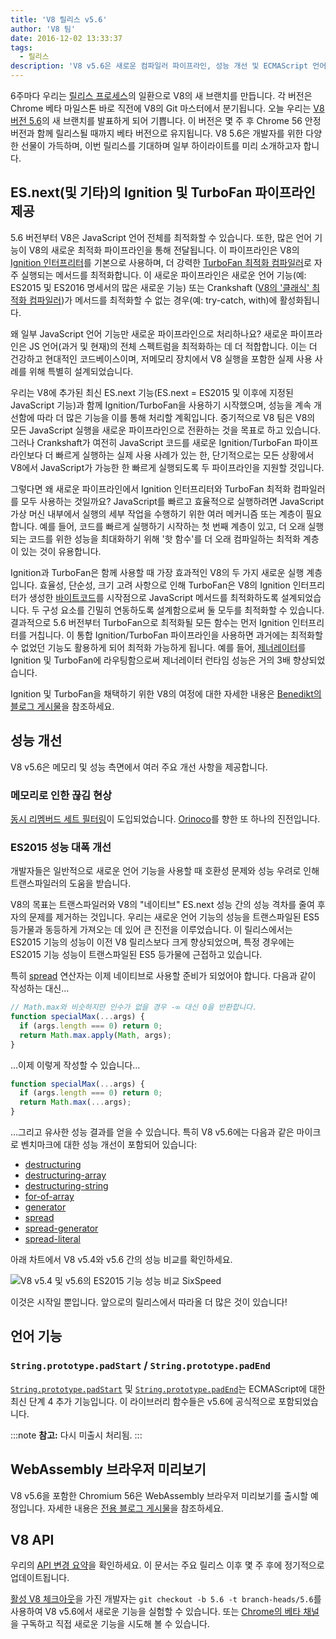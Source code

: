 ```yaml
---
title: 'V8 릴리스 v5.6'
author: 'V8 팀'
date: 2016-12-02 13:33:37
tags:
  - 릴리스
description: 'V8 v5.6은 새로운 컴파일러 파이프라인, 성능 개선 및 ECMAScript 언어 기능 지원 증가를 제공합니다.'
---
```

6주마다 우리는 [릴리스 프로세스](/docs/release-process)의 일환으로 V8의 새 브랜치를 만듭니다. 각 버전은 Chrome 베타 마일스톤 바로 직전에 V8의 Git 마스터에서 분기됩니다. 오늘 우리는 [V8 버전 5.6](https://chromium.googlesource.com/v8/v8.git/+log/branch-heads/5.6)의 새 브랜치를 발표하게 되어 기쁩니다. 이 버전은 몇 주 후 Chrome 56 안정 버전과 함께 릴리스될 때까지 베타 버전으로 유지됩니다. V8 5.6은 개발자를 위한 다양한 선물이 가득하며, 이번 릴리스를 기대하며 일부 하이라이트를 미리 소개하고자 합니다.

<!--truncate-->
## ES.next(및 기타)의 Ignition 및 TurboFan 파이프라인 제공

5.6 버전부터 V8은 JavaScript 언어 전체를 최적화할 수 있습니다. 또한, 많은 언어 기능이 V8의 새로운 최적화 파이프라인을 통해 전달됩니다. 이 파이프라인은 V8의 [Ignition 인터프리터](/blog/ignition-interpreter)를 기본으로 사용하며, 더 강력한 [TurboFan 최적화 컴파일러](/docs/turbofan)로 자주 실행되는 메서드를 최적화합니다. 이 새로운 파이프라인은 새로운 언어 기능(예: ES2015 및 ES2016 명세서의 많은 새로운 기능) 또는 Crankshaft ([V8의 '클래식' 최적화 컴파일러](https://blog.chromium.org/2010/12/new-crankshaft-for-v8.html))가 메서드를 최적화할 수 없는 경우(예: try-catch, with)에 활성화됩니다.

왜 일부 JavaScript 언어 기능만 새로운 파이프라인으로 처리하나요? 새로운 파이프라인은 JS 언어(과거 및 현재)의 전체 스펙트럼을 최적화하는 데 더 적합합니다. 이는 더 건강하고 현대적인 코드베이스이며, 저메모리 장치에서 V8 실행을 포함한 실제 사용 사례를 위해 특별히 설계되었습니다.

우리는 V8에 추가된 최신 ES.next 기능(ES.next = ES2015 및 이후에 지정된 JavaScript 기능)과 함께 Ignition/TurboFan을 사용하기 시작했으며, 성능을 계속 개선함에 따라 더 많은 기능을 이를 통해 처리할 계획입니다. 중기적으로 V8 팀은 V8의 모든 JavaScript 실행을 새로운 파이프라인으로 전환하는 것을 목표로 하고 있습니다. 그러나 Crankshaft가 여전히 JavaScript 코드를 새로운 Ignition/TurboFan 파이프라인보다 더 빠르게 실행하는 실제 사용 사례가 있는 한, 단기적으로는 모든 상황에서 V8에서 JavaScript가 가능한 한 빠르게 실행되도록 두 파이프라인을 지원할 것입니다.

그렇다면 왜 새로운 파이프라인에서 Ignition 인터프리터와 TurboFan 최적화 컴파일러를 모두 사용하는 것일까요? JavaScript를 빠르고 효율적으로 실행하려면 JavaScript 가상 머신 내부에서 실행의 세부 작업을 수행하기 위한 여러 메커니즘 또는 계층이 필요합니다. 예를 들어, 코드를 빠르게 실행하기 시작하는 첫 번째 계층이 있고, 더 오래 실행되는 코드를 위한 성능을 최대화하기 위해 '핫 함수'를 더 오래 컴파일하는 최적화 계층이 있는 것이 유용합니다.

Ignition과 TurboFan은 함께 사용할 때 가장 효과적인 V8의 두 가지 새로운 실행 계층입니다. 효율성, 단순성, 크기 고려 사항으로 인해 TurboFan은 V8의 Ignition 인터프리터가 생성한 [바이트코드](https://en.wikipedia.org/wiki/Bytecode)를 시작점으로 JavaScript 메서드를 최적화하도록 설계되었습니다. 두 구성 요소를 긴밀히 연동하도록 설계함으로써 둘 모두를 최적화할 수 있습니다. 결과적으로 5.6 버전부터 TurboFan으로 최적화될 모든 함수는 먼저 Ignition 인터프리터를 거칩니다. 이 통합 Ignition/TurboFan 파이프라인을 사용하면 과거에는 최적화할 수 없었던 기능도 활용하게 되어 최적화 가능하게 됩니다. 예를 들어, [제너레이터](https://developer.mozilla.org/en-US/docs/Web/JavaScript/Reference/Statements/function*)를 Ignition 및 TurboFan에 라우팅함으로써 제너레이터 런타임 성능은 거의 3배 향상되었습니다.

Ignition 및 TurboFan을 채택하기 위한 V8의 여정에 대한 자세한 내용은 [Benedikt의 블로그 게시물](https://benediktmeurer.de/2016/11/25/v8-behind-the-scenes-november-edition/)을 참조하세요.

## 성능 개선

V8 v5.6은 메모리 및 성능 측면에서 여러 주요 개선 사항을 제공합니다.

### 메모리로 인한 끊김 현상

[동시 리멤버드 세트 필터링](https://bugs.chromium.org/p/chromium/issues/detail?id=648568)이 도입되었습니다. [Orinoco](/blog/orinoco)를 향한 또 하나의 진전입니다.

### ES2015 성능 대폭 개선

개발자들은 일반적으로 새로운 언어 기능을 사용할 때 호환성 문제와 성능 우려로 인해 트랜스파일러의 도움을 받습니다.

V8의 목표는 트랜스파일러와 V8의 "네이티브" ES.next 성능 간의 성능 격차를 줄여 후자의 문제를 제거하는 것입니다. 우리는 새로운 언어 기능의 성능을 트랜스파일된 ES5 등가물과 동등하게 가져오는 데 있어 큰 진전을 이루었습니다. 이 릴리스에서는 ES2015 기능의 성능이 이전 V8 릴리스보다 크게 향상되었으며, 특정 경우에는 ES2015 기능 성능이 트랜스파일된 ES5 등가물에 근접하고 있습니다.

특히 [spread](https://developer.mozilla.org/en/docs/Web/JavaScript/Reference/Operators/Spread_operator) 연산자는 이제 네이티브로 사용할 준비가 되었어야 합니다. 다음과 같이 작성하는 대신…

```js
// Math.max와 비슷하지만 인수가 없을 경우 -∞ 대신 0을 반환합니다.
function specialMax(...args) {
  if (args.length === 0) return 0;
  return Math.max.apply(Math, args);
}
```

…이제 이렇게 작성할 수 있습니다…

```js
function specialMax(...args) {
  if (args.length === 0) return 0;
  return Math.max(...args);
}
```

…그리고 유사한 성능 결과를 얻을 수 있습니다. 특히 V8 v5.6에는 다음과 같은 마이크로 벤치마크에 대한 성능 개선이 포함되어 있습니다:

- [destructuring](https://github.com/fhinkel/six-speed/tree/master/tests/destructuring)
- [destructuring-array](https://github.com/fhinkel/six-speed/tree/master/tests/destructuring-array)
- [destructuring-string](https://github.com/fhinkel/six-speed/tree/master/tests/destructuring-string)
- [for-of-array](https://github.com/fhinkel/six-speed/tree/master/tests/for-of-array)
- [generator](https://github.com/fhinkel/six-speed/tree/master/tests/generator)
- [spread](https://github.com/fhinkel/six-speed/tree/master/tests/spread)
- [spread-generator](https://github.com/fhinkel/six-speed/tree/master/tests/spread-generator)
- [spread-literal](https://github.com/fhinkel/six-speed/tree/master/tests/spread-literal)

아래 차트에서 V8 v5.4와 v5.6 간의 성능 비교를 확인하세요.

![V8 v5.4 및 v5.6의 ES2015 기능 성능 비교 [SixSpeed](https://fhinkel.github.io/six-speed/)](/_img/v8-release-56/perf.png)

이것은 시작일 뿐입니다. 앞으로의 릴리스에서 따라올 더 많은 것이 있습니다!

## 언어 기능

### `String.prototype.padStart` / `String.prototype.padEnd`

[`String.prototype.padStart`](https://developer.mozilla.org/en-US/docs/Web/JavaScript/Reference/Global_Objects/String/padStart) 및 [`String.prototype.padEnd`](https://developer.mozilla.org/en-US/docs/Web/JavaScript/Reference/Global_Objects/String/padEnd)는 ECMAScript에 대한 최신 단계 4 추가 기능입니다. 이 라이브러리 함수들은 v5.6에 공식적으로 포함되었습니다.

:::note
**참고:** 다시 미출시 처리됨.
:::

## WebAssembly 브라우저 미리보기

V8 v5.6을 포함한 Chromium 56은 WebAssembly 브라우저 미리보기를 출시할 예정입니다. 자세한 내용은 [전용 블로그 게시물](/blog/webassembly-browser-preview)을 참조하세요.

## V8 API

우리의 [API 변경 요약](https://docs.google.com/document/d/1g8JFi8T_oAE_7uAri7Njtig7fKaPDfotU6huOa1alds/edit)을 확인하세요. 이 문서는 주요 릴리스 이후 몇 주 후에 정기적으로 업데이트됩니다.

[활성 V8 체크아웃](/docs/source-code#using-git)을 가진 개발자는 `git checkout -b 5.6 -t branch-heads/5.6`를 사용하여 V8 v5.6에서 새로운 기능을 실험할 수 있습니다. 또는 [Chrome의 베타 채널](https://www.google.com/chrome/browser/beta.html)을 구독하고 직접 새로운 기능을 시도해 볼 수 있습니다.
